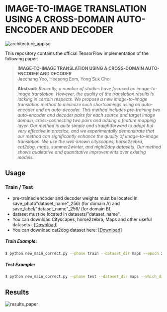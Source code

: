 # IMAGE-TO-IMAGE TRANSLATION USING A CROSS-DOMAIN AUTO-ENCODER AND DECODER

![architecture_applsci](https://user-images.githubusercontent.com/36982015/65848814-bf861580-e382-11e9-9d1c-1aef991849db.png)

This repository contains the official TensorFlow implementation of the following paper:

> **IMAGE-TO-IMAGE TRANSLATION USING A CROSS-DOMAIN AUTO-ENCODER AND DECODER**<br>
> Jaechang Yoo, Heesong Eom, Yong Suk Choi<br>
> 
> **Abstract:** *Recently, a number of studies have focused on image-to-image translation. However, the quality of the translation results is lacking in certain respects. We propose a new image-to-image translation method to minimize such shortcomings using an auto-encoder and an auto-decoder. This method includes pre-training two auto-encoder and decoder pairs for each source and target image domain, cross-connecting two pairs and adding a feature mapping layer. Our method is quite simple and straightforward to adopt but very effective in practice, and we experimentally demonstrate that our method can significantly enhance the quality of image-to-image translation. We use the well-known cityscapes, horse2zebra, cat2dog, maps, summer2winter, and night2day datasets. Our method shows qualitative and quantitative improvements over existing models.*

## Usage
### Train / Test
* pre-trained encoder and decoder weights must be located in save_photo\"dataset_name"_256\ (for domain A) and save_label/"dataset_name"_256/ (for domain B).
* dataset must be located in datasets/"dataset_name".
* You can download Cityscapes, horse2zebra, Maps and other useful datasets : [[Download](https://people.eecs.berkeley.edu/~taesung_park/CycleGAN/datasets/)]
* You can download cat2dog dataset here: [[Download](https://github.com/brownvc/ganimorph/)]

##### Train Example:
```bash
$ python new_main_correct.py --phase train --dataset_dir maps --epoch 200 --batch_size 1
```
##### Test Example:
```bash
$ python new_main_correct.py --phase test --dataset_dir maps --which_direction AtoB --batch_size 1
```

## Results
![results_paper](https://user-images.githubusercontent.com/36982015/65853430-6f17b380-e394-11e9-994b-31c904f7276b.jpg)



